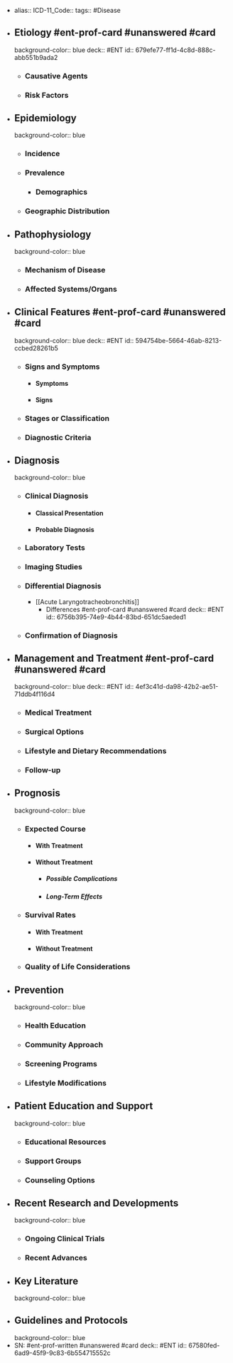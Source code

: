 - alias::
  ICD-11_Code::
  tags:: #Disease
- ## Etiology #ent-prof-card #unanswered #card
  background-color:: blue
  deck:: #ENT
  id:: 679efe77-ff1d-4c8d-888c-abb551b9ada2
	- ### Causative Agents
	- ### Risk Factors
- ## Epidemiology
  background-color:: blue
	- ### Incidence
	- ### Prevalence
		- ### Demographics
	- ### Geographic Distribution
- ## Pathophysiology
  background-color:: blue
	- ### Mechanism of Disease
	- ### Affected Systems/Organs
- ## Clinical Features #ent-prof-card #unanswered #card
  background-color:: blue
  deck:: #ENT
  id:: 594754be-5664-46ab-8213-ccbed28261b5
	- ### Signs and Symptoms
		- #### Symptoms
		- #### Signs
	- ### Stages or Classification
	- ### Diagnostic Criteria
- ## Diagnosis
  background-color:: blue
	- ### Clinical Diagnosis
		- #### Classical Presentation
		- #### Probable Diagnosis
	- ### Laboratory Tests
	- ### Imaging Studies
	- ### Differential Diagnosis
		- [[Acute Laryngotracheobronchitis]]
			- Differences #ent-prof-card #unanswered #card
			  deck:: #ENT
			  id:: 6756b395-74e9-4b44-83bd-651dc5aeded1
	- ### Confirmation of Diagnosis
- ## Management and Treatment #ent-prof-card #unanswered #card
  background-color:: blue
  deck:: #ENT
  id:: 4ef3c41d-da98-42b2-ae51-71ddb4f116d4
	- ### Medical Treatment
	- ### Surgical Options
	- ### Lifestyle and Dietary Recommendations
	- ### Follow-up
- ## Prognosis
  background-color:: blue
	- ### Expected Course
		- #### With Treatment
		- #### Without Treatment
			- ##### Possible Complications
			- ##### Long-Term Effects
	- ### Survival Rates
		- #### With Treatment
		- #### Without Treatment
	- ### Quality of Life Considerations
- ## Prevention
  background-color:: blue
	- ### Health Education
	- ### Community Approach
	- ### Screening Programs
	- ### Lifestyle Modifications
- ## Patient Education and Support
  background-color:: blue
	- ### Educational Resources
	- ### Support Groups
	- ### Counseling Options
- ## Recent Research and Developments
  background-color:: blue
	- ### Ongoing Clinical Trials
	- ### Recent Advances
- ## Key Literature
  background-color:: blue
- ## Guidelines and Protocols
  background-color:: blue
- SN: #ent-prof-written #unanswered #card
  deck:: #ENT
  id:: 67580fed-6ad9-45f9-9c83-6b554715552c